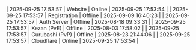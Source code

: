 | 2025-09-25 17:53:57 | Website | Online | 2025-09-25 17:53:54 |
| 2025-09-25 17:53:57 | Registration | Offline | 2025-09-09 16:40:23 |
| 2025-09-25 17:53:57 | Auth Server | Offline | 2025-08-18 09:33:31 |
| 2025-09-25 17:53:57 | Kezan (PvE) | Offline | 2025-08-03 17:58:02 |
| 2025-09-25 17:53:57 | Gurubashi (PvP) | Offline | 2025-08-23 21:44:06 |
| 2025-09-25 17:53:57 | Cloudflare | Online | 2025-09-25 17:53:54 |
